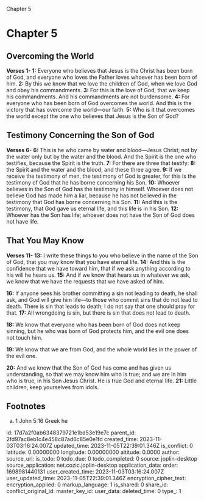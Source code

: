Chapter 5

# Chapter 5

## Overcoming the World

**Verses 1-**
**1:** Everyone who believes that Jesus is the Christ has been born of God, and everyone who loves the Father loves whoever has been born of him.
**2:** By this we know that we love the children of God, when we love God and obey his commandments.
**3:** For this is the love of God, that we keep his commandments. And his commandments are not burdensome.
**4:** For everyone who has been born of God overcomes the world. And this is the victory that has overcome the world—our faith.
**5:** Who is it that overcomes the world except the one who believes that Jesus is the Son of God?

## Testimony Concerning the Son of God

**Verses 6-**
**6:** This is he who came by water and blood—Jesus Christ; not by the water only but by the water and the blood. And the Spirit is the one who testifies, because the Spirit is the truth.
**7:** For there are three that testify:
**8:** the Spirit and the water and the blood; and these three agree.
**9:** If we receive the testimony of men, the testimony of God is greater, for this is the testimony of God that he has borne concerning his Son.
**10:** Whoever believes in the Son of God has the testimony in himself. Whoever does not believe God has made him a liar, because he has not believed in the testimony that God has borne concerning his Son.
**11:** And this is the testimony, that God gave us eternal life, and this life is in his Son.
**12:** Whoever has the Son has life; whoever does not have the Son of God does not have life.

## That You May Know

**Verses 11-**
**13:** I write these things to you who believe in the name of the Son of God, that you may know that you have eternal life.
**14:** And this is the confidence that we have toward him, that if we ask anything according to his will he hears us.
**15:** And if we know that hears us in whatever we ask, we know that we have the requests that we have asked of him.

**16:** If anyone sees his brother committing a sin not leading to death, he shall ask, and God will give him life—to those who commit sins that do not lead to death. There is sin that leads to death; I do not say that one should pray for that.
**17:** All wrongdoing is sin, but there is sin that does not lead to death.

**18:** We know that everyone who has been born of God does not keep sinning, but he who was born of God protects him, and the evil one does not touch him.

**19:** We know that we are from God, and the whole world lies in the power of the evil one.

**20:** And we know that the Son of God has come and has given us understanding, so that we may know him who is true; and we are in him who is true, in his Son Jesus Christ. He is true God and eternal life.
**21:** Little children, keep yourselves from idols.

## Footnotes

<ol type='a'>
	<li>1 John 5:16 Greek he</li>
</ol>


id: 17d7a2f0ab6348379721e1bd53e19e7c
parent_id: 2fd97ac8eb1c4e458c87ad6c85e0e1fd
created_time: 2023-11-03T03:16:24.007Z
updated_time: 2023-11-05T22:39:01.346Z
is_conflict: 0
latitude: 0.00000000
longitude: 0.00000000
altitude: 0.0000
author: 
source_url: 
is_todo: 0
todo_due: 0
todo_completed: 0
source: joplin-desktop
source_application: net.cozic.joplin-desktop
application_data: 
order: 1698981440131
user_created_time: 2023-11-03T03:16:24.007Z
user_updated_time: 2023-11-05T22:39:01.346Z
encryption_cipher_text: 
encryption_applied: 0
markup_language: 1
is_shared: 0
share_id: 
conflict_original_id: 
master_key_id: 
user_data: 
deleted_time: 0
type_: 1